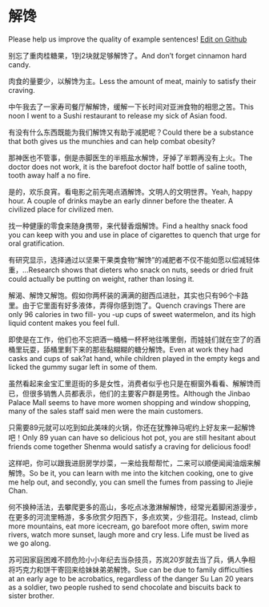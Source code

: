 # 解馋

Please help us improve the quality of example sentences! [Edit on Github](https://github.com/jiyushe/jiyu-example-sentence-source/blob/main/chinese/jiechan.md)

<p><span class="chinese">别忘了重肉桂糖果，1到2块就足够解馋了。</span><span class="english">And don’t forget cinnamon hard candy.</span></p>

<p><span class="chinese">肉食的量要少，以解馋为主。</span><span class="english">Less the amount of meat, mainly to satisfy their craving.</span></p>

<p><span class="chinese">中午我去了一家寿司餐厅解解馋，缓解一下长时间对亚洲食物的相思之苦。</span><span class="english">This noon I went to a Sushi restaurant to release my sick of Asian food.</span></p>

<p><span class="chinese">有没有什么东西既能为我们解馋又有助于减肥呢？</span><span class="english">Could there be a substance that both gives us the munchies and can help combat obesity?</span></p>

<p><span class="chinese">那神医也不管事，倒是赤脚医生的半瓶盐水解馋，牙掉了半颗再没有上火。</span><span class="english">The doctor does not work, it is the barefoot doctor half bottle of saline tooth, tooth away half a no fire.</span></p>

<p><span class="chinese">是的，欢乐良宵。看电影之前先喝点酒解馋。文明人的文明世界。</span><span class="english">Yeah, happy hour. A couple of drinks maybe an early dinner before the theater. A civilized place for civilized men.</span></p>

<p><span class="chinese">找一种健康的零食来随身携带，来代替香烟解馋。</span><span class="english">Find a healthy snack food you can keep with you and use in place of cigarettes to quench that urge for oral gratification.</span></p>

<p><span class="chinese">有研究显示，选择通过以坚果干果类食物“解馋”的减肥者不仅不能如愿以偿减轻体重，…</span><span class="english">Research shows that dieters who snack on nuts, seeds or dried fruit could actually be putting on weight, rather than losing it.</span></p>

<p><span class="chinese">解渴、解馋又解饱。假如你两杯装的满满的甜西瓜进肚，其实也只有96个卡路里。由于它里面有好多液体，弄得你感到饱了。</span><span class="english">Quench cravings There are only 96 calories in two fill- you -up cups of sweet watermelon, and its high liquid content makes you feel full.</span></p>

<p><span class="chinese">即使是在工作，他们也不忘把酒一桶桶一杯杯地往嘴里倒，而娃娃们就在空了的酒桶里玩耍，舔桶里剩下来的那些黏糊糊的糖分解馋。</span><span class="english">Even at work they had casks and cups of sak?at hand, while children played in the empty kegs and licked the gummy sugar left in some of them.</span></p>

<p><span class="chinese">虽然看起来金宝汇里逛街的多是女性，消费者似乎也只是在橱窗外看看、解解馋而已，但很多销售人员都表示，他们的主要客户群是男性。</span><span class="english">Although the Jinbao Palace Mall seems to have more women shopping and window shopping, many of the sales staff said men were the main customers.</span></p>

<p><span class="chinese">只需要89元就可以吃到如此美味的火锅，你还在犹豫神马呢约上好友来一起解馋吧！</span><span class="english">Only 89 yuan can have so delicious hot pot, you are still hesitant about friends come together Shenma would satisfy a craving for delicious food!</span></p>

<p><span class="chinese">这样吧，你可以跟我进厨房学炒菜，一来给我帮帮忙，二来可以顺便闻闻油烟来解解馋。</span><span class="english">So be it, you can learn with me into the kitchen cooking, one to give me help out, and secondly, you can smell the fumes from passing to Jiejie Chan.</span></p>

<p><span class="chinese">何不换种活法，去攀爬更多的高山，多吃点冰激淋解解馋，经常光着脚闲游漫步，在更多的河流里畅游，多多欣赏夕阳西下，多点欢笑，少些泪花。</span><span class="english">Instead, climb more mountains, eat more icecream, go barefoot more often, swim more rivers, watch more sunset, laugh more and cry less. Life must be lived as we go along.</span></p>

<p><span class="chinese">苏可因家庭困难不顾危险小小年纪去当杂技员，苏岚20岁就去当了兵，俩人争相将巧克力和饼干寄回来给妹妹弟弟解馋。</span><span class="english">Sue can be due to family difficulties at an early age to be acrobatics, regardless of the danger Su Lan 20 years as a soldier, two people rushed to send chocolate and biscuits back to sister brother.</span></p>

